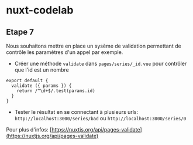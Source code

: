 # nuxt-codelab

## Etape 7


Nous souhaitons mettre en place un sysème de validation permettant de contrôle les paramètres d'un appel par exemple.

- Créer une méthode `validate` dans `pages/series/_id.vue` pour contrôler que l'id est un nombre
```
export default {
  validate ({ params }) {
    return /^\d+$/.test(params.id)
  }
}
```
- Tester le résultat en se connectant à plusieurs urls: `http://localhost:3000/series/bad` ou `http://localhost:3000/series/0`

Pour plus d'infos: [https://nuxtjs.org/api/pages-validate](https://nuxtjs.org/api/pages-validate)

